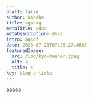 ```yaml
---
draft: false
author: hahaha
title: sgahag
metaTitle: sdaa
metaDescription: dsss
intro: aasdf
date: 2023-07-21T07:25:27.468Z
featuredImage:
  src: /img/kyc-banner.jpeg
  alt: s
  title: s
key: blog-article
---
```

a﻿aaaa